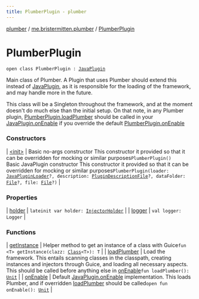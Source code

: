 ```yaml
---
title: PlumberPlugin - plumber
---
```


[plumber](../../index.html) / [me.bristermitten.plumber](../index.html) / [PlumberPlugin](./index.html)

# PlumberPlugin

`open class PlumberPlugin : `[`JavaPlugin`](https://hub.spigotmc.org/javadocs/spigot/org/bukkit/plugin/java/JavaPlugin.html)

Main class of Plumber. A Plugin that uses Plumber should extend this instead of
[JavaPlugin](https://hub.spigotmc.org/javadocs/spigot/org/bukkit/plugin/java/JavaPlugin.html), as it is responsible for the loading of the framework,
and may handle more in the future.

This class will be a Singleton throughout the framework, and at the moment doesn't do much
else than the initial setup.
On that note, in any Plumber plugin, [PlumberPlugin.loadPlumber](load-plumber.html)
should be called in your [JavaPlugin.onEnable](https://hub.spigotmc.org/javadocs/spigot/org/bukkit/plugin/java/JavaPlugin.html#onEnable()) if you override the default [PlumberPlugin.onEnable](on-enable.html)

### Constructors

| [&lt;init&gt;](-init-.html) | Basic no-args constructor This constructor it provided so that it can be overridden for mocking or similar purposes`PlumberPlugin()`<br>Basic JavaPlugin constructor This constructor it provided so that it can be overridden for mocking or similar purposes`PlumberPlugin(loader: `[`JavaPluginLoader`](https://hub.spigotmc.org/javadocs/spigot/org/bukkit/plugin/java/JavaPluginLoader.html)`?, description: `[`PluginDescriptionFile`](https://hub.spigotmc.org/javadocs/spigot/org/bukkit/plugin/PluginDescriptionFile.html)`?, dataFolder: `[`File`](https://docs.oracle.com/javase/6/docs/api/java/io/File.html)`?, file: `[`File`](https://docs.oracle.com/javase/6/docs/api/java/io/File.html)`?)` |

### Properties

| [holder](holder.html) | `lateinit var holder: `[`InjectorHolder`](../../me.bristermitten.plumber.boot/-injector-holder/index.html) |
| [logger](logger.html) | `val logger: Logger` |

### Functions

| [getInstance](get-instance.html) | Helper method to get an instance of a class with Guice`fun <T> getInstance(clazz: `[`Class`](https://docs.oracle.com/javase/6/docs/api/java/lang/Class.html)`<T>): T` |
| [loadPlumber](load-plumber.html) | Load the framework. This entails scanning classes in the classpath, creating instances and injectors through Guice, and loading all necessary aspects. This should be called before anything else in [onEnable](on-enable.html)`fun loadPlumber(): `[`Unit`](https://kotlinlang.org/api/latest/jvm/stdlib/kotlin/-unit/index.html) |
| [onEnable](on-enable.html) | Default [JavaPlugin.onEnable](https://hub.spigotmc.org/javadocs/spigot/org/bukkit/plugin/java/JavaPlugin.html#onEnable()) implementation. This loads Plumber, and if overridden [loadPlumber](load-plumber.html) should be called`open fun onEnable(): `[`Unit`](https://kotlinlang.org/api/latest/jvm/stdlib/kotlin/-unit/index.html) |

